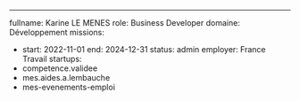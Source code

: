 ---
fullname: Karine LE MENES
role: Business Developer
domaine: Développement
missions:
  - start: 2022-11-01
    end: 2024-12-31
    status: admin
    employer: France Travail
startups:
  - competence.validee
  - mes.aides.a.lembauche
  - mes-evenements-emploi
